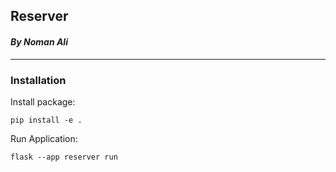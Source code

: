## **Reserver**
#### *By Noman Ali*
----------
### **Installation**
Install package: 
```
pip install -e .
```
Run Application:
```
flask --app reserver run
```